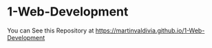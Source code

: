 # 1-Web-Development
You can See this Repository at https://martinvaldivia.github.io/1-Web-Development 

